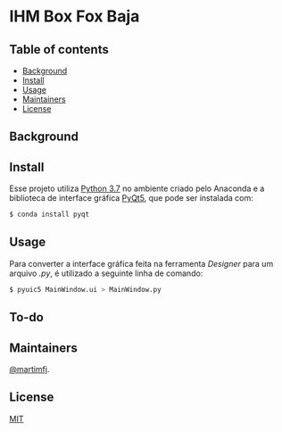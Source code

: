 # IHM Box Fox Baja

## Table of contents
- [Background](#background)
- [Install](#install)
- [Usage](#usage)
- [Maintainers](#maintainers)
- [License](#license)

## Background



## Install

Esse projeto utiliza [Python 3.7](http://python.org) no ambiente criado pelo Anaconda e a biblioteca de interface gráfica [PyQt5](https://pypi.org/project/PyQt5/), que pode ser instalada com:

```sh
$ conda install pyqt
```

## Usage
Para converter a interface gráfica feita na ferramenta *Designer* para um arquivo *.py*, é utilizado a seguinte linha de comando:


```sh
$ pyuic5 MainWindow.ui > MainWindow.py
```


## To-do



## Maintainers

[@martimfj](https://github.com/martimfj).


## License

[MIT](LICENSE)

